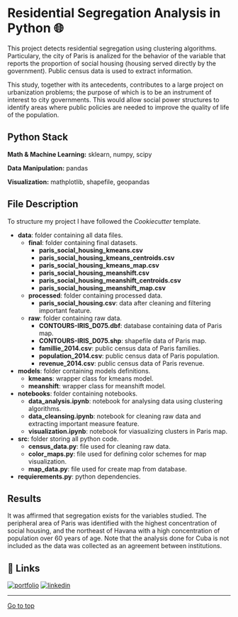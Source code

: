 
# Residential Segregation Analysis in Python :globe_with_meridians:	

This project detects residential segregation using clustering algorithms. Particulary, the city of Paris is analized for the behavior of the variable that reports the proportion of social housing (housing served directly by the government). Public census data is used to extract information.


This study, together with its antecedents, contributes to a large project on urbanization problems; the purpose of which is to be an instrument of interest to city governments. This would allow social power structures to identify areas where public policies are needed to improve the quality of life of the population. 
## Python Stack

**Math & Machine Learning:** sklearn, numpy, scipy

**Data Manipulation:** pandas

**Visualization:** mathplotlib, shapefile, geopandas
## File Description
To structure my project I have followed the *Cookiecutter* template.

- **data**: folder containing all data files.
    - **final**: folder containing final datasets.
        - **paris_social_housing_kmeans.csv**
        - **paris_social_housing_kmeans_centroids.csv**
        - **paris_social_housing_kmeans_map.csv**
        - **paris_social_housing_meanshift.csv**
        - **paris_social_housing_meanshift_centroids.csv**
        - **paris_social_housing_meanshift_map.csv**
    - **processed**: folder containing processed data.
        - **paris_social_housing.csv**: data after cleaning and filtering important feature.
    - **raw**: folder containing raw data.
        - **CONTOURS-IRIS_D075.dbf**: database containing data of Paris map. 
        - **CONTOURS-IRIS_D075.shp**: shapefile data of Paris map. 
        - **famillie_2014.csv**: public census data of Paris families.
        - **population_2014.csv**: public census data of Paris population.
        - **revenue_2014.csv**: public census data of Paris revenue.
- **models**: folder containing models definitions.
    - **kmeans**: wrapper class for kmeans model.
    - **meanshift**: wrapper class for meanshift model.
- **notebooks**: folder containing notebooks.
    - **data_analysis.ipynb**: notebook for analysing data using clustering algorithms.
    - **data_cleansing.ipynb**: notebook for cleaning raw data and extracting important measure feature.
    - **visualization.ipynb**: notebook for viasualizing clusters in Paris map.
- **src**: folder storing all python code. 
    - **census_data.py**: file used for cleaning raw data. 
    - **color_maps.py**: file used for defining color schemes for map visualization.
    - **map_data.py**: file used for create map from database.
- **requierements.py**: python dependencies.

## Results
It was affirmed that segregation exists for the variables studied. 
The peripheral area of Paris was identified with the highest concentration of social housing, 
and the northeast of Havana with a high concentration of population over 60 years of age. 
Note that the analysis done for Cuba is not included as the data was collected as an agreement between institutions.

## 🔗 Links
[![portfolio](https://img.shields.io/badge/my_portfolio-000?style=for-the-badge&logo=ko-fi&logoColor=white)](https://gabrielarscp.wixsite.com/gabsdatascience/)
[![linkedin](https://img.shields.io/badge/linkedin-0A66C2?style=for-the-badge&logo=linkedin&logoColor=white)](https://www.linkedin.com/in/gabrielasanta/)

- - - -
[Go to top](#TOP)
